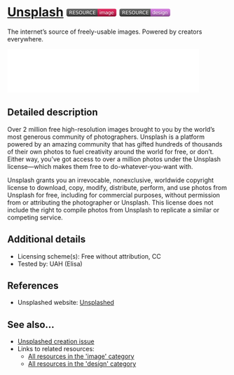 # [Unsplash](https://unsplash.com/)  [<img src="images/resource-image.png" align="bottom">](https://github.com/e-CLOSE/Toolbox/issues?q=label%3A02_RESOURCE+label%3Aimage) [<img src="images/resource-design.png" align="bottom">](https://github.com/e-CLOSE/Toolbox/issues?q=label%3A02_RESOURCE+label%3Adesign)

The internet’s source of freely-usable images. Powered by creators everywhere.

[<img src="images/Unsplash.png" align="bottom" height="100" alt="Unsplash Logo">](https://github.com/e-CLOSE/Toolbox/blob/main/Resources/Unsplash.md)


## Detailed description

Over 2 million free high-resolution images brought to you by the world’s most generous community of photographers. Unsplash is a platform powered by an amazing community that has gifted hundreds of thousands of their own photos to fuel creativity around the world for free, or don’t. Either way, you’ve got access to over a million photos under the Unsplash license—which makes them free to do-whatever-you-want with.

Unsplash grants you an irrevocable, nonexclusive, worldwide copyright license to download, copy, modify, distribute, perform, and use photos from Unsplash for free, including for commercial purposes, without permission from or attributing the photographer or Unsplash. This license does not include the right to compile photos from Unsplash to replicate a similar or competing service.


## Additional details

- Licensing scheme(s): Free without attribution, CC
- Tested by: UAH (Elisa)


## References

- Unsplashed website: [Unsplashed](https://unsplash.com/)


## See also...

- [Unsplashed creation issue](https://github.com/e-CLOSE/Toolbox/issues/183)
- Links to related resources:
  - [All resources in the 'image' category](https://github.com/e-CLOSE/Toolbox/issues?q=label%3A02_RESOURCE+label%3Aimage)
  - [All resources in the 'design' category](https://github.com/e-CLOSE/Toolbox/issues?q=label%3A02_RESOURCE+label%3Adesign)
